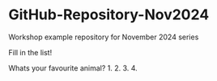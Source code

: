 # GitHub-Repository-Nov2024
Workshop example repository for November 2024 series


Fill in the list!

Whats your favourite animal?
1.
2.
3.
4.

